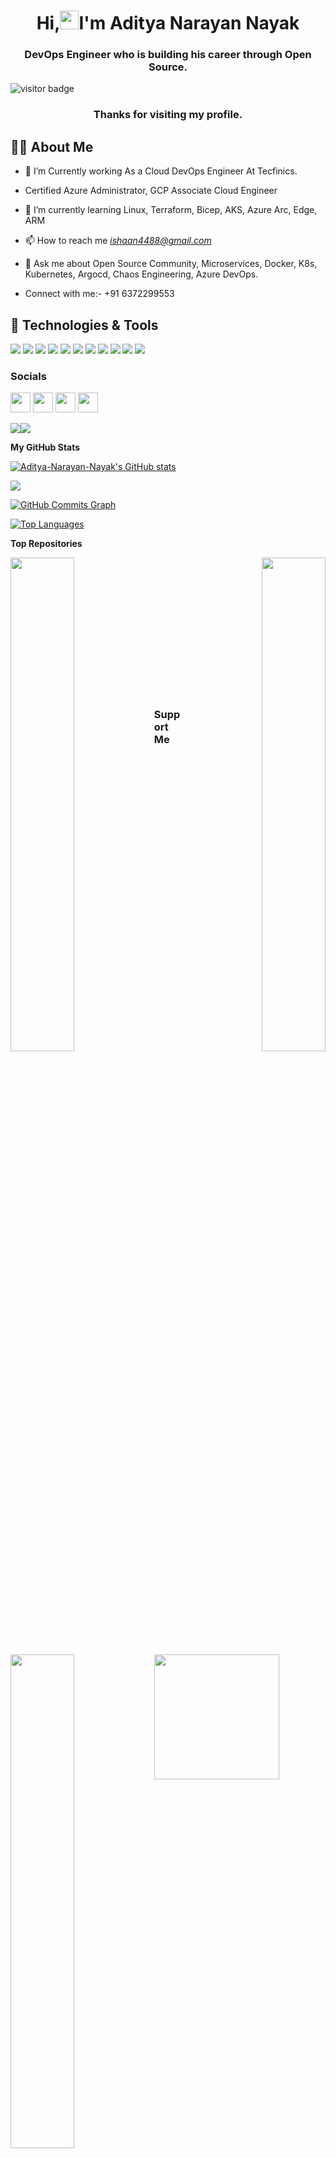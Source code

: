 


<h1 align="center">Hi,<img src="https://raw.githubusercontent.com/MartinHeinz/MartinHeinz/master/wave.gif" width="30px" height="30px" />I'm Aditya Narayan Nayak</h1>
<h3 align="center">DevOps Engineer who is building his career through Open Source.</h3>

![visitor badge](https://visitor-badge.laobi.icu/badge?page_id=Aditya-Narayan-Nayak.Aditya-Narayan-Nayak&left_color=red&right_color=green&left_text=Hello%20Visitors)

<h3 align="center">Thanks for visiting my profile.</h3> 

## 🙋‍♂️ About Me

- 🔭 I’m Currently working As a Cloud DevOps Engineer At Tecfinics.

- Certified Azure Administrator, GCP Associate Cloud Engineer

- 🌱 I’m currently learning Linux, Terraform, Bicep, AKS, Azure Arc, Edge, ARM 

- 📫 How to reach me *ishaan4488@gmail.com*
              
- 💬 Ask me about Open Source Community, Microservices, Docker, K8s, Kubernetes, Argocd, Chaos Engineering, Azure DevOps.

- Connect with me:- +91 6372299553

## 🔧 Technologies & Tools
![](https://img.shields.io/badge/OS-Linux-informational?style=flat&logo=linux&logoColor=white&color=2bbc8a)
![](https://img.shields.io/badge/Code-Python-informational?style=flat&logo=python&logoColor=white&color=2bbc8a)
![](https://img.shields.io/badge/Code-Golang-informational?style=flat&logo=go&logoColor=white&color=2bbc8a)
![](https://img.shields.io/badge/Shell-Bash-informational?style=flat&logo=gnu-bash&logoColor=white&color=2bbc8a)
![](https://img.shields.io/badge/Tools-Docker-informational?style=flat&logo=docker&logoColor=white&color=2bbc8a)
![](https://img.shields.io/badge/Tools-Kubernetes-informational?style=flat&logo=kubernetes&logoColor=white&color=2bbc8a)
![](https://img.shields.io/badge/Tools-Red_Hat_OpenShift-informational?style=flat&logo=red-hat-open-shift&logoColor=white&color=2bbc8a)
![](https://img.shields.io/badge/cloud-Azure-2bbc8a)
![](https://img.shields.io/badge/Expertise-AzureDevOps-2bbc8a)
![](https://img.shields.io/badge/Cloud-Digital_Ocean-informational?style=flat&logo=digitalocean&logoColor=white&color=2bbc8a)
![](https://img.shields.io/badge/Certified-GitOps-2bbc8a)
              

### Socials

<p align="left"> <a href="https://www.github.com/Aditya-Narayan-Nayak" target="_blank" rel="noreferrer"><img src="https://raw.githubusercontent.com/danielcranney/readme-generator/main/public/icons/socials/github.svg" width="32" height="32" /></a> <a href="https://adnwalkar.hashnode.dev" target="_blank" rel="noreferrer"><img src="https://raw.githubusercontent.com/danielcranney/readme-generator/main/public/icons/socials/hashnode.svg" width="32" height="32" /></a> <a href="https://www.linkedin.com/in/aditya-narayan-nayak" target="_blank" rel="noreferrer"><img src="https://raw.githubusercontent.com/danielcranney/readme-generator/main/public/icons/socials/linkedin.svg" width="32" height="32" /></a> <a href="https://www.twitter.com/AdityaN71677515" target="_blank" rel="noreferrer"><img src="https://raw.githubusercontent.com/danielcranney/readme-generator/main/public/icons/socials/twitter.svg" width="32" height="32" /></a></p>

<a href="https://www.twitter.com/AdityaN71677515" target="_blank" rel="noreferrer"><img
src="https://img.shields.io/twitter/follow/AdityaN71677515?logo=twitter&style=for-the-badge&color=0891b2&labelColor=1c1917"
/></a><a href="https://www.github.com/Aditya-Narayan-Nayak" target="_blank" rel="noreferrer"><img
src="https://img.shields.io/github/followers/Aditya-Narayan-Nayak?logo=github&style=for-the-badge&color=0891b2&labelColor=1c1917" /></a>


<b>My GitHub Stats</b>

<a href="http://www.github.com/Aditya-Narayan-Nayak"><img src="https://github-readme-stats.vercel.app/api?username=Aditya-Narayan-Nayak&show_icons=true&hide=&count_private=true&title_color=0891b2&text_color=ffffff&icon_color=0891b2&bg_color=1c1917&hide_border=true&show_icons=true" alt="Aditya-Narayan-Nayak's GitHub stats" /></a>

<a href="http://www.github.com/Aditya-Narayan-Nayak"><img src="https://github-readme-streak-stats.herokuapp.com/?user=Aditya-Narayan-Nayak&stroke=ffffff&background=1c1917&ring=0891b2&fire=0891b2&currStreakNum=ffffff&currStreakLabel=0891b2&sideNums=ffffff&sideLabels=ffffff&dates=ffffff&hide_border=true" /></a>

<a href="http://www.github.com/Aditya-Narayan-Nayak"><img src="https://activity-graph.herokuapp.com/graph?username=Aditya-Narayan-Nayak&bg_color=1c1917&color=ffffff&line=0891b2&point=ffffff&area_color=1c1917&area=true&hide_border=true&custom_title=GitHub%20Commits%20Graph" alt="GitHub Commits Graph" /></a>

<a href="https://github.com/Aditya-Narayan-Nayak" align="left"><img src="https://github-readme-stats.vercel.app/api/top-langs/?username=Aditya-Narayan-Nayak&langs_count=10&title_color=0891b2&text_color=ffffff&icon_color=0891b2&bg_color=1c1917&hide_border=true&locale=en&custom_title=Top%20%Languages" alt="Top Languages" /></a>

<b>Top Repositories</b>

<div width="100%" align="center"><a href="https://github.com/Aditya-Narayan-Nayak/Opensource-Buddy" align="left"><img align="left" width="45%" src="https://github-readme-stats.vercel.app/api/pin/?username=Aditya-Narayan-Nayak&repo=Opensource-Buddy&title_color=0891b2&text_color=ffffff&icon_color=0891b2&bg_color=1c1917&hide_border=true&locale=en" /></a><a href="https://github.com/Aditya-Narayan-Nayak/azure-aks-kubernetes-masterclass" align="right"><img align="right" width="45%" src="https://github-readme-stats.vercel.app/api/pin/?username=Aditya-Narayan-Nayak&repo=azure-aks-kubernetes-masterclass&title_color=0891b2&text_color=ffffff&icon_color=0891b2&bg_color=1c1917&hide_border=true&locale=en" /></a></div><br /><br /><br /><br /><br /><br /><br />

<br /><br /><br /><br /><br />

<div width="100%" align="center"><a href="https://github.com/Aditya-Narayan-Nayak/azure-devops-aks-kubernetes-terraform-pipeline" align="left"><img align="left" width="45%" src="https://github-readme-stats.vercel.app/api/pin/?username=Aditya-Narayan-Nayak&repo=azure-devops-aks-kubernetes-terraform-pipeline&title_color=0891b2&text_color=ffffff&icon_color=0891b2&bg_color=1c1917&hide_border=true&locale=en" /></a></div>

### Support Me

<a href="https://www.buymeacoffee.com/adityanarayan"><img src="https://cdn.buymeacoffee.com/buttons/v2/default-yellow.png" width="200" /></a>

<!--
**Aditya-Narayan-Nayak/Aditya-Narayan-Nayak** is a ✨ _special_ ✨ repository because its `README.md` (this file) appears on your GitHub profile.

Here are some ideas to get you started:

- 🔭 I’m currently working on ...
- 🌱 I’m currently learning ...
- 👯 I’m looking to collaborate on ...
- 🤔 I’m looking for help with ...
- 💬 Ask me about ...
- 📫 How to reach me: ...
- 😄 Pronouns: ...
- ⚡ Fun fact: ...
-->
